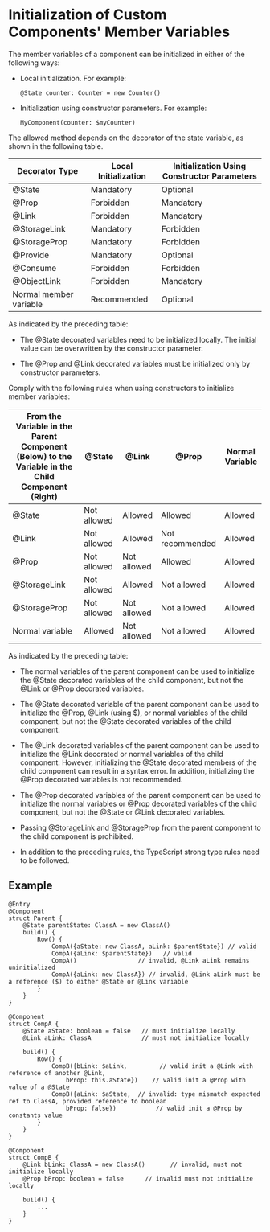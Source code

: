 # Initialization of Custom Components' Member Variables


The member variables of a component can be initialized in either of the following ways:


- Local initialization. For example:
    
  ```
  @State counter: Counter = new Counter()
  ```

- Initialization using constructor parameters. For example:
    
  ```
  MyComponent(counter: $myCounter)
  ```


The allowed method depends on the decorator of the state variable, as shown in the following table.


  | Decorator Type | Local Initialization | Initialization Using Constructor Parameters | 
| -------- | -------- | -------- |
| @State | Mandatory | Optional | 
| @Prop | Forbidden | Mandatory | 
| @Link | Forbidden | Mandatory | 
| @StorageLink | Mandatory | Forbidden | 
| @StorageProp | Mandatory | Forbidden | 
| @Provide | Mandatory | Optional | 
| @Consume | Forbidden | Forbidden | 
| @ObjectLink | Forbidden | Mandatory | 
| Normal member variable | Recommended | Optional | 


As indicated by the preceding table:


- The @State decorated variables need to be initialized locally. The initial value can be overwritten by the constructor parameter.

- The @Prop and @Link decorated variables must be initialized only by constructor parameters.


Comply with the following rules when using constructors to initialize member variables:


  | From the Variable in the Parent Component (Below) to the Variable in the Child Component (Right) | @State | @Link | @Prop | Normal Variable | 
| -------- | -------- | -------- | -------- | -------- |
| @State | Not allowed | Allowed | Allowed | Allowed | 
| @Link | Not allowed | Allowed | Not recommended | Allowed | 
| @Prop | Not allowed | Not allowed | Allowed | Allowed | 
| @StorageLink | Not allowed | Allowed | Not allowed | Allowed | 
| @StorageProp | Not allowed | Not allowed | Not allowed | Allowed | 
| Normal variable | Allowed | Not allowed | Not allowed | Allowed | 


As indicated by the preceding table:


- The normal variables of the parent component can be used to initialize the @State decorated variables of the child component, but not the @Link or @Prop decorated variables.

- The @State decorated variable of the parent component can be used to initialize the @Prop, @Link (using $), or normal variables of the child component, but not the @State decorated variables of the child component.

- The @Link decorated variables of the parent component can be used to initialize the @Link decorated or normal variables of the child component. However, initializing the @State decorated members of the child component can result in a syntax error. In addition, initializing the @Prop decorated variables is not recommended.

- The @Prop decorated variables of the parent component can be used to initialize the normal variables or @Prop decorated variables of the child component, but not the @State or @Link decorated variables.

- Passing @StorageLink and @StorageProp from the parent component to the child component is prohibited.

- In addition to the preceding rules, the TypeScript strong type rules need to be followed.


## Example

  
```
@Entry
@Component
struct Parent {
    @State parentState: ClassA = new ClassA()
    build() {
        Row() {
            CompA({aState: new ClassA, aLink: $parentState}) // valid
            CompA({aLink: $parentState})   // valid
            CompA()                 // invalid, @Link aLink remains uninitialized
            CompA({aLink: new ClassA}) // invalid, @Link aLink must be a reference ($) to either @State or @Link variable
        }
    }
}

@Component
struct CompA {
    @State aState: boolean = false   // must initialize locally
    @Link aLink: ClassA              // must not initialize locally

    build() {
        Row() {
            CompB({bLink: $aLink,         // valid init a @Link with reference of another @Link,
                bProp: this.aState})    // valid init a @Prop with value of a @State
            CompB({aLink: $aState,  // invalid: type mismatch expected ref to ClassA, provided reference to boolean
                bProp: false})           // valid init a @Prop by constants value
        }
    }
}

@Component
struct CompB {
    @Link bLink: ClassA = new ClassA()       // invalid, must not initialize locally
    @Prop bProp: boolean = false      // invalid must not initialize locally

    build() {
        ...
    }
}
```
